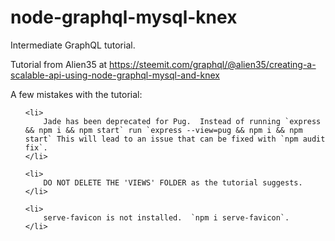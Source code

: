 # node-graphql-mysql-knex
Intermediate GraphQL tutorial.

Tutorial from Alien35 at https://steemit.com/graphql/@alien35/creating-a-scalable-api-using-node-graphql-mysql-and-knex

A few mistakes with the tutorial:

<ol>

	<li>  
		Jade has been deprecated for Pug.  Instead of running `express && npm i && npm start` run `express --view=pug && npm i && npm start` This will lead to an issue that can be fixed with `npm audit fix`.
	</li>

	<li>
		DO NOT DELETE THE 'VIEWS' FOLDER as the tutorial suggests.
	</li>

	<li>  
		serve-favicon is not installed.  `npm i serve-favicon`.
	</li>

</ol>